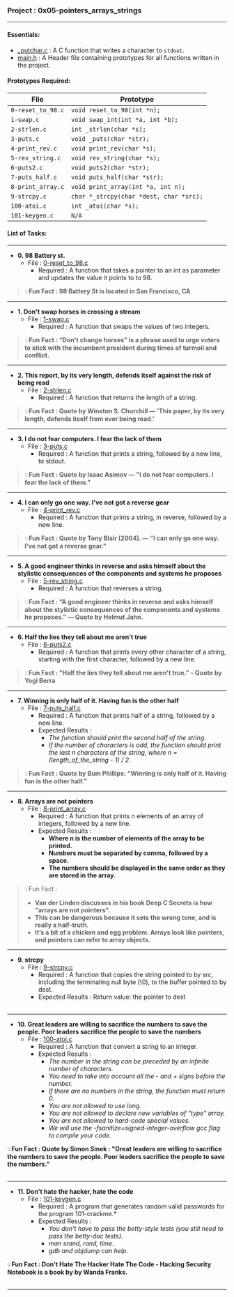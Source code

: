<h3>Project : 0x05-pointers_arrays_strings</h3>
<hr>

<h4>Essentials:</h4>

* [_putchar.c](./_putchar.c) : A C function that writes a character to `stdout`.
* [main.h](./main.h) : A Header file containing prototypes for all functions written in the project.

<h4>Prototypes Required:</h4>

| File                 | Prototype                                                      |
| ---------------------| ---------------------------------------------------------------|
| `0-reset_to_98.c`    | `void reset_to_98(int *n);`                                    |
| `1-swap.c`           | `void swap_int(int *a, int *b);`                               |
| `2-strlen.c`         | `int _strlen(char *s);`                                        |
| `3-puts.c`           | `void _puts(char *str);`                                       |
| `4-print_rev.c`      | `void print_rev(char *s);`                                     |
| `5-rev_string.c`     | `void rev_string(char *s);`                                    |
| `6-puts2.c`          | `void puts2(char *str);`                                       |
| `7-puts_half.c`      | `void puts_half(char *str);`                                   |
| `8-print_array.c`    | `void print_array(int *a, int n);`                             |
| `9-strcpy.c`         | `char *_strcpy(char *dest, char *src);`                        |
| `100-atoi.c`         | `int _atoi(char *s);`                                          |
| `101-keygen.c`       | `N/A`                                                          |

<h4>List of Tasks:</h4>
<hr>

* **0. 98 Battery st.**
  * File : [0-reset_to_98.c](./0-reset_to_98.c)
    * Required : A function that takes a pointer to an int as parameter and updates the value it points to to 98.

> 💡**Fun Fact : 98 Battery St is located in San Francisco, CA**
<hr>

* **1. Don't swap horses in crossing a stream**
  * File : [1-swap.c](./1-swap.c)
    * Required : A function that swaps the values of two integers.

> 💡**Fun Fact : “Don't change horses” is a phrase used to urge voters to stick with the incumbent president during times of turmoil and conflict.**
<hr>

* **2. This report, by its very length, defends itself against the risk of being read**
  * File : [2-strlen.c](./2-strlen.c)
    * Required : A function that returns the length of a string.

> 💡**Fun Fact : Quote by Winston S. Churchill — 'This paper, by its very length, defends itself from ever being read.'**
<hr>

* **3. I do not fear computers. I fear the lack of them**
  * File : [3-puts.c](./3-puts.c)
    * Required : A function that prints a string, followed by a new line, to stdout.

> 💡**Fun Fact : Quote by  Isaac Asimov — "I do not fear computers. I fear the lack of them."**
<hr>

* **4. I can only go one way. I've not got a reverse gear**
  * File : [4-print_rev.c](./4-print_rev.c)
    * Required : A function that prints a string, in reverse, followed by a new line.

> 💡**Fun Fact : Quote by Tony Blair (2004). — "I can only go one way. I've not got a reverse gear."**
<hr>

* **5. A good engineer thinks in reverse and asks himself about the stylistic consequences of the components and systems he proposes**
  * File : [5-rev_string.c](./5-rev_string.c)
    * Required : A function that reverses a string.

> 💡**Fun Fact : “A good engineer thinks in reverse and asks himself about the stylistic consequences of the components and systems he proposes.” — Quote by Helmut Jahn.**
<hr>

* **6. Half the lies they tell about me aren't true**
  * File : [6-puts2.c](./6-puts2.c)
    * Required : A function that prints every other character of a string, starting with the first character, followed by a new line.

> 💡**Fun Fact : "Half the lies they tell about me aren't true." - Quote by Yogi Berra**
<hr>

* **7. Winning is only half of it. Having fun is the other half**
  * File : [7-puts_half.c](./7-puts_half.c)
    * Required : A function that prints half of a string, followed by a new line.
    * Expected Results : 
      * *The function should print the second half of the string.*
      * *If the number of characters is odd, the function should print the last n characters of the string, where n = (length_of_the_string - 1) / 2.*

> 💡**Fun Fact : Quote by Bum Phillips: “Winning is only half of it. Having fun is the other half.”**
<hr>

* **8. Arrays are not pointers**
  * File : [8-print_array.c](./8-print_array.c)
    * Required : A function that prints n elements of an array of integers, followed by a new line.
    * Expected Results : 
      * **Where n is the number of elements of the array to be printed.**
      * **Numbers must be separated by comma, followed by a space.**
      * **The numbers should be displayed in the same order as they are stored in the array.**

> 💡Fun Fact :
>
> - **Van der Linden discusses in his book Deep C Secrets is how “arrays are not pointers“.**
> - **This can be dangerous because it sets the wrong tone, and is really a half-truth.**
> - **It’s a bit of a chicken and egg problem. Arrays look like pointers, and pointers can refer to array objects.**

<hr>

* **9. strcpy**
  * File : [9-strcpy.c](./9-strcpy.c)
    * Required : A function that copies the string pointed to by src, including the terminating null byte (\0), to the buffer pointed to by dest.
    * Expected Results : Return value: the pointer to dest
 <br><br>
<hr>

* **10. Great leaders are willing to sacrifice the numbers to save the people. Poor leaders sacrifice the people to save the numbers**
  * File : [100-atoi.c](./100-atoi.c)
    * Required : A function that convert a string to an integer.
    * Expected Results : 
      * *The number in the string can be preceded by an infinite number of characters.*
      * *You need to take into account all the - and + signs before the number.*
      * *If there are no numbers in the string, the function must return 0.*
      * *You are not allowed to use long.*
      * *You are not allowed to declare new variables of “type” array.*
      * *You are not allowed to hard-code special values.*
      * *We will use the -fsanitize=signed-integer-overflow gcc flag to compile your code.*

💡**Fun Fact : Quote by Simon Sinek : "Great leaders are willing to sacrifice the numbers to save the people. Poor leaders sacrifice the people to save the numbers."**
   <br><br>
<hr>

* **11. Don't hate the hacker, hate the code**
  * File : [101-keygen.c](./101-keygen.c)
    * Required : A program that generates random valid passwords for the program 101-crackme.*
    * Expected Results : 
      * *You don’t have to pass the betty-style tests (you still need to pass the betty-doc tests).*
      * *man srand, rand, time.*
      * *gdb and objdump can help.*

💡**Fun Fact : Don't Hate The Hacker Hate The Code - Hacking Security Notebook is a book by by Wanda Franks.**
 <br><br>
 <hr>
